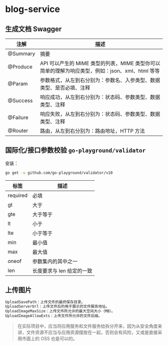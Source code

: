 # blog-service

## 生成文档 Swagger
| 注解       | 描述                                                            |
|----------|---------------------------------------------------------------|
| @Summary | 摘要                                                            |
| @Produce | API 可以产生的 MIME 类型的列表，MIME 类型你可以简单的理解为响应类型，例如：json、xml、html 等等 |
 | @Param   | 参数格式，从左到右分别为：参数名、入参类型、数据类型、是否必填、注释                            |
| @Success |响应成功，从左到右分别为：状态码、参数类型、数据类型、注释|
|@Failure|响应失败，从左到右分别为：状态码、参数类型、数据类型、注释|
|@Router|路由，从左到右分别为：路由地址，HTTP 方法|


## 国际化/接口参数校验 `go-playground/validator `
安装：
```Bash
go get -u github.com/go-playground/validator/v10
```

 | 标签       | 描述   |
|------|---------|
 | required | 必填   |
| gt       | 大于   |
| gte      | 大于等于 |
 | lt       | 小于   |
 | lte      | 小于等于   |
|min |	最小值|
|max|	最大值|
|oneof|	参数集内的其中之一|
|len|	长度要求与 len 给定的一致|

## 上传图片
```Go
UploadSavePath：上传文件的最终保存目录。
UploadServerUrl：上传文件后的用于展示的文件服务地址。
UploadImageMaxSize：上传文件所允许的最大空间大小（MB）。
UploadImageAllowExts：上传文件所允许的文件后缀。
```

> 在实际项目中，应当将应用服务和文件服务给拆分开来，因为从安全角度来讲，文件资源不应当与应用资源摆放在一起，否则会有风险，又或是直接采用市面上的 OSS 也是可以的。